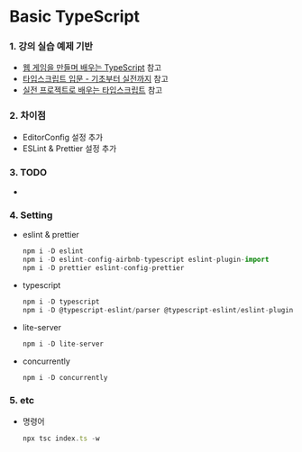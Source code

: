 # Basic TypeScript

### 1. 강의 실습 예제 기반

- [웹 게임을 만들며 배우는 TypeScript](https://www.inflearn.com/course/%EC%9B%B9%EA%B2%8C%EC%9E%84%EC%9D%84-%EB%A7%8C%EB%93%A4%EB%A9%B0-%EB%B0%B0%EC%9A%B0%EB%8A%94-typescript "웹 게임을 만들며 배우는 TypeScript") 참고
- [타입스크립트 입문 - 기초부터 실전까지](https://www.inflearn.com/course/%ED%83%80%EC%9E%85%EC%8A%A4%ED%81%AC%EB%A6%BD%ED%8A%B8-%EC%9E%85%EB%AC%B8 "타입스크립트 입문 - 기초부터 실전까지") 참고
- [실전 프로젝트로 배우는 타입스크립트](https://www.inflearn.com/course/%ED%83%80%EC%9E%85%EC%8A%A4%ED%81%AC%EB%A6%BD%ED%8A%B8-%EC%8B%A4%EC%A0%84 "실전 프로젝트로 배우는 타입스크립트") 참고

### 2. 차이점

- EditorConfig 설정 추가
- ESLint & Prettier 설정 추가

### 3. TODO

-

### 4. Setting

- eslint & prettier

  ```javascript
  npm i -D eslint
  npm i -D eslint-config-airbnb-typescript eslint-plugin-import
  npm i -D prettier eslint-config-prettier
  ```

- typescript

  ```javascript
  npm i -D typescript
  npm i -D @typescript-eslint/parser @typescript-eslint/eslint-plugin
  ```

- lite-server

  ```javascript
  npm i -D lite-server
  ```

- concurrently

  ```javascript
  npm i -D concurrently
  ```

### 5. etc

- 명령어

  ```javascript
  npx tsc index.ts -w
  ```
